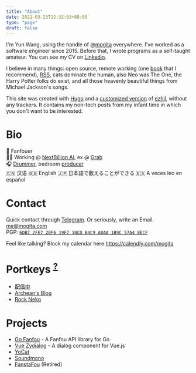 ```yaml
---
title: "About"
date: 2021-03-23T12:32:03+08:00
type: "page"
draft: false
---
```


I'm Yun Wang, using the handle of @[mogita](https://twitter.com/mogita) everywhere. I've worked as a software engineer since 2015. Before that, I wrote programs as a self-taught amateur. You can see my CV on [Linkedin](https://www.linkedin.com/in/mogita/).

I believe in many things: open source, remote working (one [book](https://www.amazon.com/Remote-Office-Not-Required/dp/0804137501) that I recommend), [RSS](/index.xml), cats dominate the human, also Neo was The One, the Harry Potter folks do exist, and all those heavenly beautiful things from Michael Jackson's songs.

This site was created with [Hugo](https://gohugo.io/) and a [customized version](https://github.com/mogita/otaku-blog/blob/master/static/css/ezhil-custom.css) of [ezhil](https://github.com/vividvilla/ezhil), without any trackers. It contains my non-tech posts from my infant time in which you don't want to be interested.

# Bio

🦋 Fanfouer<br />
🧑‍💻 Working @ [NextBillion AI](https://nb.ai), ex @ [Grab](https://grab.com)<br />
🎧 [Drummer](https://space.bilibili.com/70342), bedroom [producer](https://soundcloud.com/mogita)<br />
🇨🇳 汉语 🇬🇧 English 🇯🇵 日本語で数えることができる 🇪🇸 A veces leo en español

# Contact

Quick contact through [Telegram](https://t.me/mogita). Or seriously, write an Email.<br />
[me@mogita.com](mailto:me@mogita.com)<br />
PGP: [`6DB7 2FE7 20F6 19F7 10CD B4C9 A0AA 1B9C 57A4 8ECF`](https://keybase.io/mogita/pgp_keys.asc?fingerprint=6db72fe720f619f710cdb4c9a0aa1b9c57a48ecf)

Feel like talking? Block my calendar here https://calendly.com/mogita

# Portkeys <sup><a href="https://harrypotter.fandom.com/wiki/Portkey" target="_blank">?</a></sup>

- [配信中](https://www.yocson.com)
- [Archean's Blog](https://archeanz.com)
- [Rock Neko](https://rockneko.xyz)

# Projects

- [Go Fanfou](https://github.com/mogita/go-fanfou) - A Fanfou API library for Go
- [Vue Zydialog](https://github.com/mogita/vue-zydialog) - A dialog component for Vue.js
- [YoCat](https://mastodon.social/@yocat)
- [Soundmono](https://soundmono.com)
- [FanstaFou](http://fanstafou.mogita.com) (Retired)
